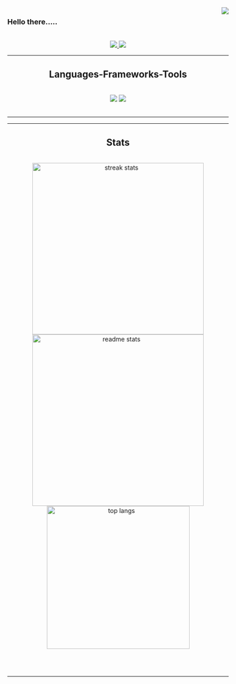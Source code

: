 
<img align="right" src="https://visitor-badge.laobi.icu/badge?page_id=deepakpremodnair.deepakpremodnair" />

### Hello there..... 

<br/>
 
<div align="center"> 
  <a href="https://www.linkedin.com/in/deepak-p-nair/" target="_blank">
    <img src="https://img.shields.io/badge/LinkedIn-0077B5?style=for-the-badge&logo=linkedin&logoColor=white" target="_blank" />
  </a>
  <a href="https://www.instagram.com/deepakpremodnair/" target="_blank">
     <img src="https://img.shields.io/badge/Portfolio-FF5722?style=for-the-badge&logo=todoist&logoColor=white" target="_blank" /> <!-- sqlite, safari, google-chrome are other good icon options -->
  </a>
</div>

 <hr/>
 
<h2 align="center"> Languages-Frameworks-Tools</h2>
<br/>
<div align="center">
    <img src="https://skillicons.dev/icons?i=react,c++,html,css,vscode,github,tailwind,git,linux," />
    <img src="https://skillicons.dev/icons?i=nodejs,python,javascript,typescript,express,firebase,mongodb,c,java,nextjs,mysql" /><br>
</div>

<br/>
<hr/>


<hr/>

<h2 align="center"> Stats </h2>
<br>
<div align=center>
  <img width=390 src="https://github-readme-streak-stats.vercel.app/?user=deepakpremodnair&theme=react&border_radius=10" alt="streak stats"/>
  <img width=390 src="https://github-readme-stats-salesp07.vercel.app/api?username=deepakpremodnair&count_private=true&show_icons=true&theme=react&rank_icon=github&border_radius=10" alt="readme stats" />
  <br/>
  <img width=325 align="center" src="https://github-readme-stats.vercel.app/api/top-langs/?username=deepakpremodnair&hide=HTML&langs_count=8&layout=compact&theme=react&border_radius=10&size_weight=0.5&count_weight=0.5&exclude_repo=github-readme-stats" alt="top langs" />
</div>

<br/><br/>
<hr/>

<br/>
